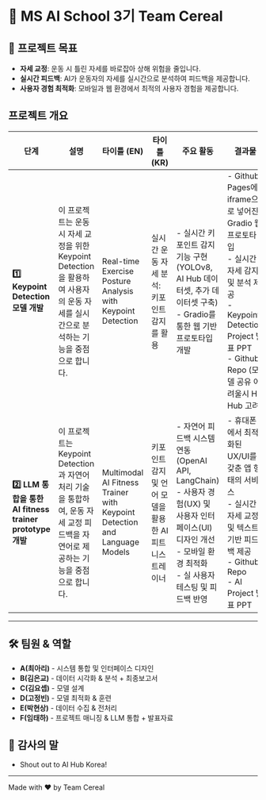 # 🧙 MS AI School 3기 Team Cereal 

## 🌱 프로젝트 목표

- **자세 교정**: 운동 시 틀린 자세를 바로잡아 상해 위험을 줄입니다.
- **실시간 피드백**: AI가 운동자의 자세를 실시간으로 분석하여 피드백을 제공합니다.
- **사용자 경험 최적화**: 모바일과 웹 환경에서 최적의 사용자 경험을 제공합니다.

## 프로젝트 개요

| 단계 | 설명 | 타이틀 (EN) | 타이틀 (KR) | 주요 활동 | 결과물 |
|---|---|---|---|---|---|
| **1️⃣ Keypoint Detection 모델 개발** | 이 프로젝트는 운동 시 자세 교정을 위한 Keypoint Detection을 활용하여 사용자의 운동 자세를 실시간으로 분석하는 기능을 중점으로 합니다. | Real-time Exercise Posture Analysis with Keypoint Detection | 실시간 운동 자세 분석: 키포인트 감지를 활용 | - 실시간 키포인트 감지 기능 구현 (YOLOv8, AI Hub 데이터셋, 추가 데이터셋 구축) <br> - Gradio를 통한 웹 기반 프로토타입 개발 | - Github Pages에 iframe으로 넣어진 Gradio 웹 프로토타입 <br> - 실시간 자세 감지 및 분석 제공 <br> - Keypoint Detection Project 발표 PPT <br> - Github Repo (모델 공유 어려울시 HF Hub 고려) |
| **2️⃣ LLM 통합을 통한 AI fitness trainer prototype 개발** | 이 프로젝트는 Keypoint Detection과 자연어 처리 기술을 통합하여, 운동 자세 교정 피드백을 자연어로 제공하는 기능을 중점으로 합니다. | Multimodal AI Fitness Trainer with Keypoint Detection and Language Models | 키포인트 감지 및 언어 모델을 활용한 AI 피트니스 트레이너 | - 자연어 피드백 시스템 연동 (OpenAI API, LangChain) <br> - 사용자 경험(UX) 및 사용자 인터페이스(UI) 디자인 개선 <br> - 모바일 환경 최적화 <br> - 실 사용자 테스팅 및 피드백 반영 | - 휴대폰에서 최적화된 UX/UI를 갖춘 앱 형태의 서비스 <br> - 실시간 자세 교정 및 텍스트 기반 피드백 제공 <br> - Github Repo <br> - AI Project 발표 PPT |

---

## 🛠 팀원 & 역할
- **A(최아리)** - 시스템 통합 및 인터페이스 디자인
- **B(김은교)** - 데이터 시각화 & 분석 + 최종보고서 
- **C(김요셉)** - 모델 설계
- **D(고정빈)** - 모델 최적화 & 훈련 
- **E(박현상)** - 데이터 수집 & 전처리 
- **F(임태하)** - 프로젝트 매니징 & LLM 통합 + 발표자료 

## 🧙 감사의 말
- Shout out to AI Hub Korea!

---
Made with ❤️ by Team Cereal

